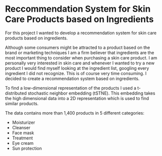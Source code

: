 # Reccommendation System for Skin Care Products based on Ingredients

For this project I wanted to develop a recommendation system for skin care products based on ingredients.

Although some consumers might be attracted to a product based on the brand or marketing techniques I am a firm believer that ingredients are the most important thing to consider when purchasing a skin care product. I am personally very interested in skin care and whenever I wanted to try a new product I would find myself looking at the ingredient list, googling every ingredient I did not recognize. This is of course very time consuming. I decided to create a recommendation system based on ingredients.

To find a low-dimensional representation of the products I used a t-distributed stochastic neighbor embedding (tSTNE). This embedding takes the high dimensional data into a 2D representation which is used to find similar products.

The data contains more than 1,400 products in 5 different categories:

- Moisturizer
- Cleanser
- Face mask
- Treatment
- Eye cream
- Sun protection
